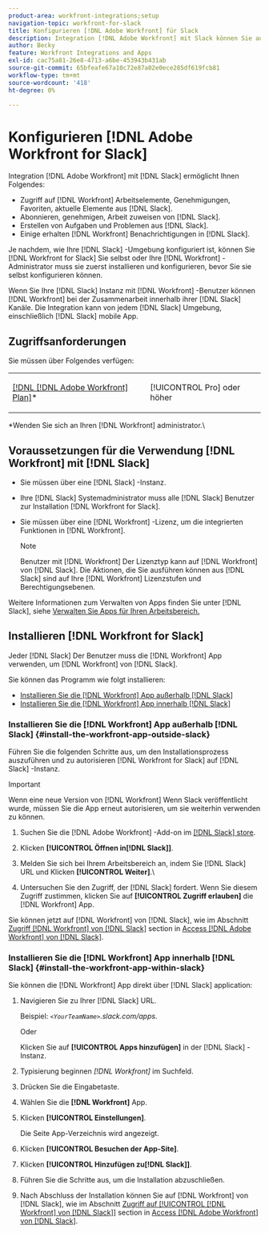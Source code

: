 ```yaml
---
product-area: workfront-integrations;setup
navigation-topic: workfront-for-slack
title: Konfigurieren [!DNL Adobe Workfront] für Slack
description: Integration [!DNL Adobe Workfront] mit Slack können Sie auf [!DNL Workfront] Arbeitselemente, Genehmigungen, Favoriten, aktuelle Elemente aus dem Slack.
author: Becky
feature: Workfront Integrations and Apps
exl-id: cac75a81-26e8-4713-a6be-453943b431ab
source-git-commit: 65bfeafe67a10c72e87a02e0ece285df619fcb81
workflow-type: tm+mt
source-wordcount: '418'
ht-degree: 0%

---
```


# Konfigurieren [!DNL Adobe Workfront for Slack]

Integration [!DNL Adobe Workfront] mit [!DNL Slack] ermöglicht Ihnen Folgendes:

* Zugriff auf [!DNL Workfront] Arbeitselemente, Genehmigungen, Favoriten, aktuelle Elemente aus [!DNL Slack].
* Abonnieren, genehmigen, Arbeit zuweisen von [!DNL Slack].
* Erstellen von Aufgaben und Problemen aus [!DNL Slack].
* Einige erhalten [!DNL Workfront] Benachrichtigungen in [!DNL Slack].

Je nachdem, wie Ihre [!DNL Slack] -Umgebung konfiguriert ist, können Sie [!DNL Workfront for Slack] Sie selbst oder Ihre [!DNL Workfront] -Administrator muss sie zuerst installieren und konfigurieren, bevor Sie sie selbst konfigurieren können.

Wenn Sie Ihre [!DNL Slack] Instanz mit [!DNL Workfront] -Benutzer können [!DNL Workfront] bei der Zusammenarbeit innerhalb ihrer [!DNL Slack] Kanäle. Die Integration kann von jedem [!DNL Slack] Umgebung, einschließlich [!DNL Slack] mobile App.

## Zugriffsanforderungen

Sie müssen über Folgendes verfügen:

<table style="table-layout:auto"> 
 <col> 
 </col> 
 <col> 
 </col> 
 <tbody> 
  <tr> 
   <td role="rowheader"><a href="https://www.workfront.com/plans" target="_blank">[!DNL [!DNL Adobe Workfront] Plan]</a>*</td> 
   <td> <p>[!UICONTROL Pro] oder höher</p> </td> 
  </tr> 
 </tbody> 
</table>

&#42;Wenden Sie sich an Ihren [!DNL Workfront] administrator.\

## Voraussetzungen für die Verwendung [!DNL Workfront] mit [!DNL Slack]

* Sie müssen über eine [!DNL Slack] -Instanz.
* Ihre [!DNL Slack] Systemadministrator muss alle [!DNL Slack] Benutzer zur Installation [!DNL Workfront for Slack].
* Sie müssen über eine [!DNL Workfront] -Lizenz, um die integrierten Funktionen in [!DNL Workfront].

   >[!NOTE]
   >
   >Benutzer mit [!DNL Workfront] Der Lizenztyp kann auf [!DNL Workfront] von [!DNL Slack]. Die Aktionen, die Sie ausführen können aus [!DNL Slack] sind auf Ihre [!DNL Workfront] Lizenzstufen und Berechtigungsebenen.

Weitere Informationen zum Verwalten von Apps finden Sie unter [!DNL Slack], siehe [Verwalten Sie Apps für Ihren Arbeitsbereich.](https://get.slack.help/hc/en-us/articles/222386767-Manage-apps-for-your-workspace)

## Installieren [!DNL Workfront for Slack]

Jeder [!DNL Slack] Der Benutzer muss die [!DNL Workfront] App verwenden, um [!DNL Workfront] von [!DNL Slack].

Sie können das Programm wie folgt installieren:

* [Installieren Sie die [!DNL Workfront] App außerhalb [!DNL Slack]](#install-the-workfront-app-outside-slack-install-the-workfront-app-outside-slack)
* [Installieren Sie die [!DNL Workfront] App innerhalb [!DNL Slack]](#install-the-workfront-app-within-slack-install-the-workfront-app-within-slack)

### Installieren Sie die [!DNL Workfront] App außerhalb [!DNL Slack] {#install-the-workfront-app-outside-slack}

Führen Sie die folgenden Schritte aus, um den Installationsprozess auszuführen und zu autorisieren [!DNL Workfront for Slack] auf [!DNL Slack] -Instanz.

>[!IMPORTANT]
>
>Wenn eine neue Version von [!DNL Workfront] Wenn Slack veröffentlicht wurde, müssen Sie die App erneut autorisieren, um sie weiterhin verwenden zu können.

1. Suchen Sie die [!DNL Adobe Workfront] -Add-on im [[!DNL Slack] store](https://workfront.slack.com/apps/A7CLAMVNW-adobe-workfront?tab=more_info).

1. Klicken **[!UICONTROL Öffnen in[!DNL Slack]]**.

1. Melden Sie sich bei Ihrem Arbeitsbereich an, indem Sie [!DNL Slack] URL und Klicken **[!UICONTROL Weiter]**.\

1. Untersuchen Sie den Zugriff, der [!DNL Slack] fordert. Wenn Sie diesem Zugriff zustimmen, klicken Sie auf **[!UICONTROL Zugriff erlauben]** die [!DNL Workfront] App.

Sie können jetzt auf [!DNL Workfront] von [!DNL Slack], wie im Abschnitt [Zugriff [!DNL Workfront] von [!DNL Slack]](../../workfront-integrations-and-apps/using-workfront-with-slack/access-workfront-from-slack.md#viewing-all-available-commands) section in [Access [!DNL Adobe Workfront] von [!DNL Slack]](../../workfront-integrations-and-apps/using-workfront-with-slack/access-workfront-from-slack.md).

### Installieren Sie die [!DNL Workfront] App innerhalb [!DNL Slack] {#install-the-workfront-app-within-slack}

Sie können die [!DNL Workfront] App direkt über [!DNL Slack] application:

1. Navigieren Sie zu Ihrer [!DNL Slack] URL.

   Beispiel: *`<YourTeamName>`.slack.com/apps*.

   Oder

   Klicken Sie auf **[!UICONTROL Apps hinzufügen]** in der [!DNL Slack] -Instanz.

1. Typisierung beginnen *[!DNL Workfront]* im Suchfeld.
1. Drücken Sie die Eingabetaste.
1. Wählen Sie die **[!DNL Workfront]** App.
1. Klicken **[!UICONTROL Einstellungen]**.

   Die Seite App-Verzeichnis wird angezeigt.

1. Klicken **[!UICONTROL Besuchen der App-Site]**.
1. Klicken **[!UICONTROL Hinzufügen zu[!DNL Slack]]**.
1. Führen Sie die Schritte aus, um die Installation abzuschließen.
1. Nach Abschluss der Installation können Sie auf [!DNL Workfront] von [!DNL Slack], wie im Abschnitt [Zugriff auf [!UICONTROL [!DNL Workfront] von [!DNL Slack]]](../../workfront-integrations-and-apps/using-workfront-with-slack/access-workfront-from-slack.md#viewing-all-available-commands) section in [Access [!DNL Adobe Workfront] von [!DNL Slack]](../../workfront-integrations-and-apps/using-workfront-with-slack/access-workfront-from-slack.md).
